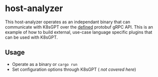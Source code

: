 # host-analyzer

This host-analyzer operates as an independant binary that can communicate with K8sGPT over the [defined](https://github.com/k8sgpt-ai/schemas.git) protobuf gRPC API.
This is an example of how to build external, use-case language specific plugins that can be used with K8sGPT.

## Usage

- Operate as a binary or `cargo run`
- Set configuration options through K8sGPT ( _not covered here_)
